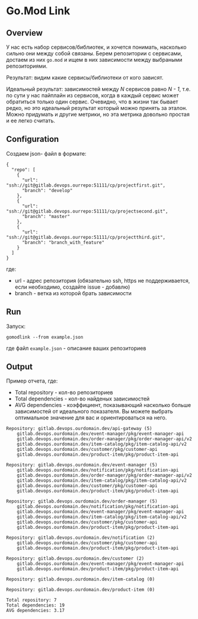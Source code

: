 # Go.Mod Link

## Overview
У нас есть набор сервисов/библиотек, и хочется понимать, насколько сильно они между собой связаны. Берем репозитории с сервисами, достаем из них `go.mod` и ищем в них зависимости между выбраными репозиториями.

Результат: видим какие сервисы/библиотеки от кого зависят.

Идеальный результат: зависимостей между *N* сервисов равно *N - 1*, т.е. по сути у нас пайплайн из сервисов, когда в каждый сервис может обратиться только один сервис. Очевидно, что в жизни так бывает редко, но это идеальный результат который можно принять за эталон. Можно придумать и другие метрики, но эта метрика довольно простая и ее легко считать.

## Configuration
Создаем json- файл в формате:
```
{
  "repo": [
    {
      "url": "ssh://git@gitlab.devops.ourrepo:51111/cp/projectfirst.git",
      "branch": "develop"
    },
    {
      "url": "ssh://git@gitlab.devops.ourrepo:51111/cp/projectsecond.git",
      "branch": "master"
    },
    {
      "url": "ssh://git@gitlab.devops.ourrepo:51111/cp/projectthird.git",
      "branch": "branch_with_feature"
    }
  ]
}
```
где:
 * url - адрес репозитория (обязательно ssh, https не поддерживается, если необходимо, создайте issue - добавлю)
 * branch - ветка из которой брать зависимости

## Run
Запуск:
```
gomodlink --from example.json
```
где файл `example.json` - описание ваших репозиториев

## Output
Пример отчета, где:
 * Total repository - кол-во репозиториев
 * Total dependencies - кол-во найденых зависимостей
 * AVG dependencies - коэффициент, показывающий насколько больше зависимостей от идеального показателя. Вы можете выбрать оптимальное значение для вас и ориентироваться на него.
```
Repository: gitlab.devops.ourdomain.dev/api-gateway (5)
    gitlab.devops.ourdomain.dev/event-manager/pkg/event-manager-api
    gitlab.devops.ourdomain.dev/order-manager/pkg/order-manager-api/v2
    gitlab.devops.ourdomain.dev/item-catalog/pkg/item-catalog-api/v2
    gitlab.devops.ourdomain.dev/customer/pkg/customer-api
    gitlab.devops.ourdomain.dev/product-item/pkg/product-item-api

Repository: gitlab.devops.ourdomain.dev/event-manager (5)
    gitlab.devops.ourdomain.dev/notification/pkg/notification-api
    gitlab.devops.ourdomain.dev/order-manager/pkg/order-manager-api/v2
    gitlab.devops.ourdomain.dev/item-catalog/pkg/item-catalog-api/v2
    gitlab.devops.ourdomain.dev/customer/pkg/customer-api
    gitlab.devops.ourdomain.dev/product-item/pkg/product-item-api

Repository: gitlab.devops.ourdomain.dev/order-manager (5)
    gitlab.devops.ourdomain.dev/notification/pkg/notification-api
    gitlab.devops.ourdomain.dev/event-manager/pkg/event-manager-api
    gitlab.devops.ourdomain.dev/item-catalog/pkg/item-catalog-api/v2
    gitlab.devops.ourdomain.dev/customer/pkg/customer-api
    gitlab.devops.ourdomain.dev/product-item/pkg/product-item-api

Repository: gitlab.devops.ourdomain.dev/notification (2)
    gitlab.devops.ourdomain.dev/customer/pkg/customer-api
    gitlab.devops.ourdomain.dev/product-item/pkg/product-item-api

Repository: gitlab.devops.ourdomain.dev/customer (2)
    gitlab.devops.ourdomain.dev/event-manager/pkg/event-manager-api
    gitlab.devops.ourdomain.dev/product-item/pkg/product-item-api

Repository: gitlab.devops.ourdomain.dev/item-catalog (0)

Repository: gitlab.devops.ourdomain.dev/product-item (0)

Total repository: 7
Total dependencies: 19
AVG dependencies: 3.17
```
